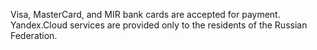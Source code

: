 Visa, MasterCard, and MIR bank cards are accepted for payment. Yandex.Cloud services are provided only to the residents of the Russian Federation.

